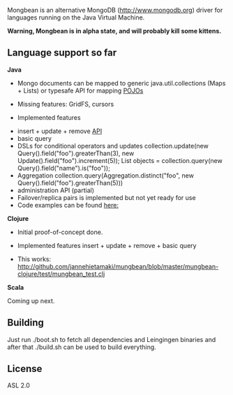 Mongbean is an alternative MongoDB (http://www.mongodb.org) driver for languages running on the Java Virtual Machine.

**Warning, Mongbean is in alpha state, and will probably kill some kittens.**

Language support so far
-----------------------

**Java**

- Mongo documents can be mapped to generic java.util.collections (Maps + Lists) or typesafe API for mapping [POJOs](http://github.com/jannehietamaki/mungbean/blob/master/mungbean-java/src/test/java/mungbean/pojo/PojoWithIdIntegrationTest.java)

- Missing features: GridFS, cursors

* Implemented features 
- insert + update + remove [API](http://github.com/jannehietamaki/mungbean/blob/master/mungbean-java/src/main/java/mungbean/DBCollection.java)
- basic query 
- DSLs for conditional operators and updates
    collection.update(new Query().field("foo").greaterThan(3), new Update().field("foo").increment(5));
    List<DomainObject> objects = collection.query(new Query().field("name").is("foo"));
- Aggregation
    collection.query(Aggregation.distinct("foo", new Query().field("foo").greaterThan(5)))    
- administration API (partial)
- Failover/replica pairs is implemented but not yet ready for use
- Code examples can be found [here: ](http://github.com/jannehietamaki/mungbean/blob/master/mungbean-java/src/test/java/mungbean/MongoIntegrationTest.java)


**Clojure**

- Initial proof-of-concept done.

- Implemented features insert + update + remove + basic query

- This works: http://github.com/jannehietamaki/mungbean/blob/master/mungbean-clojure/test/mungbean_test.clj

**Scala**

Coming up next.

Building
--------

Just run ./boot.sh to fetch all dependencies and Leingingen binaries and after that ./build.sh can be used to build everything.

License
-------
ASL 2.0


